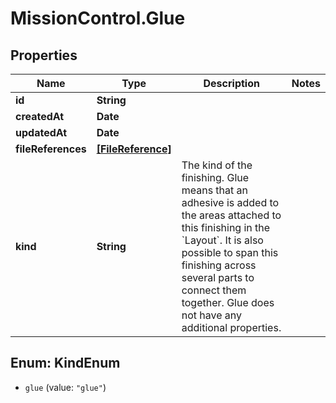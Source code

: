 # MissionControl.Glue

## Properties
Name | Type | Description | Notes
------------ | ------------- | ------------- | -------------
**id** | **String** |  | 
**createdAt** | **Date** |  | 
**updatedAt** | **Date** |  | 
**fileReferences** | [**[FileReference]**](FileReference.md) |  | 
**kind** | **String** | The kind of the finishing. Glue means that an adhesive is added to the areas attached to this finishing in the &#x60;Layout&#x60;. It is also possible to span this finishing across several parts to connect them together. Glue does not have any additional properties. | 

<a name="KindEnum"></a>
## Enum: KindEnum

* `glue` (value: `"glue"`)

